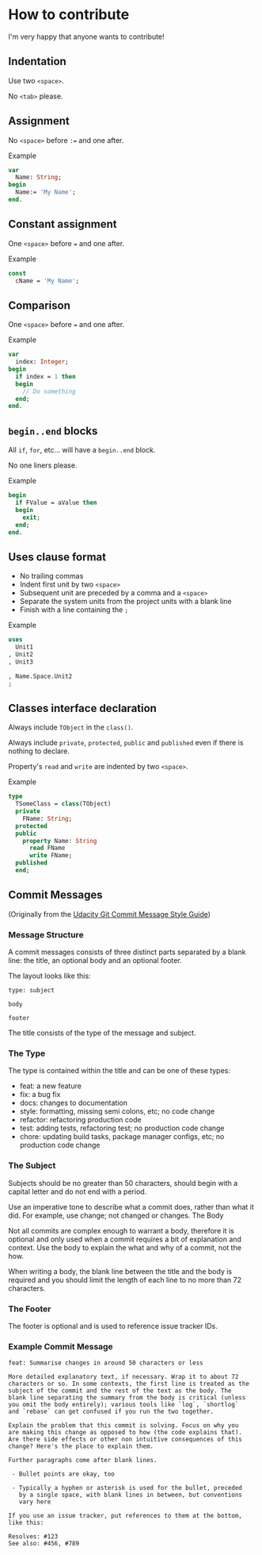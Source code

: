 # How to contribute

I'm very happy that anyone wants to contribute!

## Indentation

Use two `<space>`.

No `<tab>` please.

## Assignment

No `<space>` before `:=` and one after.

Example
```pascal
var
  Name: String;
begin
  Name:= 'My Name';
end.
```

## Constant assignment

One `<space>` before `=` and one after.

Example
```pascal
const
  cName = 'My Name';
```

## Comparison

One `<space>` before `=` and one after.

Example
```pascal
var
  index: Integer;
begin
  if index = 1 then
  begin
    // Do something
  end;
end.
```

## `begin..end` blocks

All `if`, `for`, etc... will have a `begin..end` block.

No one liners please.

Example
```pascal
begin
  if FValue = aValue then
  begin
    exit;
  end;
end.
```

## Uses clause format

- No trailing commas
- Indent first unit by two `<space>`
- Subsequent unit are preceded by a comma and a `<space>`
- Separate the system units from the project units with a blank line
- Finish with a line containing the  `;`

Example
```pascal
uses
  Unit1
, Unit2
, Unit3

, Name.Space.Unit2
;
```

## Classes interface declaration

Always include `TObject` in the `class()`.

Always include `private`, `protected`, `public` and `published` even if there is nothing to declare.

Property's `read` and `write` are indented by two `<space>`.

Example
```pascal
type
  TSomeClass = class(TObject)
  private
    FName: String;
  protected
  public
    property Name: String
      read FName
      write FName;
  published
  end;
```

## Commit Messages

(Originally from the [Udacity Git Commit Message Style Guide](https://udacity.github.io/git-styleguide/index.html))

### Message Structure

A commit messages consists of three distinct parts separated by a blank line: the title, an optional body and an optional footer.

The layout looks like this:
```
type: subject

body

footer
```

The title consists of the type of the message and subject.

### The Type

The type is contained within the title and can be one of these types:

* feat: a new feature
* fix: a bug fix
* docs: changes to documentation
* style: formatting, missing semi colons, etc; no code change
* refactor: refactoring production code
* test: adding tests, refactoring test; no production code change
* chore: updating build tasks, package manager configs, etc; no production code change

### The Subject

Subjects should be no greater than 50 characters, should begin with a capital letter and do not end with a period.

Use an imperative tone to describe what a commit does, rather than what it did. For example, use change; not changed or changes.
The Body

Not all commits are complex enough to warrant a body, therefore it is optional and only used when a commit requires a bit of explanation and context. Use the body to explain the what and why of a commit, not the how.

When writing a body, the blank line between the title and the body is required and you should limit the length of each line to no more than 72 characters.

### The Footer

The footer is optional and is used to reference issue tracker IDs.

### Example Commit Message

```
feat: Summarise changes in around 50 characters or less

More detailed explanatory text, if necessary. Wrap it to about 72
characters or so. In some contexts, the first line is treated as the
subject of the commit and the rest of the text as the body. The
blank line separating the summary from the body is critical (unless
you omit the body entirely); various tools like `log`, `shortlog`
and `rebase` can get confused if you run the two together.

Explain the problem that this commit is solving. Focus on why you
are making this change as opposed to how (the code explains that).
Are there side effects or other non intuitive consequences of this
change? Here's the place to explain them.

Further paragraphs come after blank lines.

 - Bullet points are okay, too

 - Typically a hyphen or asterisk is used for the bullet, preceded
   by a single space, with blank lines in between, but conventions
   vary here

If you use an issue tracker, put references to them at the bottom,
like this:

Resolves: #123
See also: #456, #789
```
